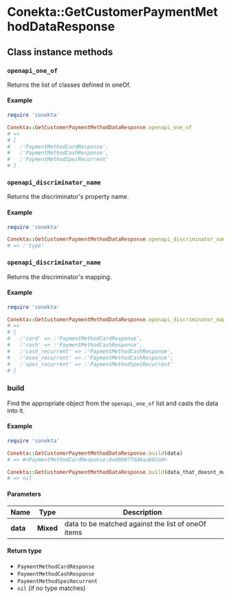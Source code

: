 # Conekta::GetCustomerPaymentMethodDataResponse

## Class instance methods

### `openapi_one_of`

Returns the list of classes defined in oneOf.

#### Example

```ruby
require 'conekta'

Conekta::GetCustomerPaymentMethodDataResponse.openapi_one_of
# =>
# [
#   :'PaymentMethodCardResponse',
#   :'PaymentMethodCashResponse',
#   :'PaymentMethodSpeiRecurrent'
# ]
```

### `openapi_discriminator_name`

Returns the discriminator's property name.

#### Example

```ruby
require 'conekta'

Conekta::GetCustomerPaymentMethodDataResponse.openapi_discriminator_name
# => :'type'
```

### `openapi_discriminator_name`

Returns the discriminator's mapping.

#### Example

```ruby
require 'conekta'

Conekta::GetCustomerPaymentMethodDataResponse.openapi_discriminator_mapping
# =>
# {
#   :'card' => :'PaymentMethodCardResponse',
#   :'cash' => :'PaymentMethodCashResponse',
#   :'cash_recurrent' => :'PaymentMethodCashResponse',
#   :'oxxo_recurrent' => :'PaymentMethodCashResponse',
#   :'spei_recurrent' => :'PaymentMethodSpeiRecurrent'
# }
```

### build

Find the appropriate object from the `openapi_one_of` list and casts the data into it.

#### Example

```ruby
require 'conekta'

Conekta::GetCustomerPaymentMethodDataResponse.build(data)
# => #<PaymentMethodCardResponse:0x00007fdd4aab02a0>

Conekta::GetCustomerPaymentMethodDataResponse.build(data_that_doesnt_match)
# => nil
```

#### Parameters

| Name | Type | Description |
| ---- | ---- | ----------- |
| **data** | **Mixed** | data to be matched against the list of oneOf items |

#### Return type

- `PaymentMethodCardResponse`
- `PaymentMethodCashResponse`
- `PaymentMethodSpeiRecurrent`
- `nil` (if no type matches)

